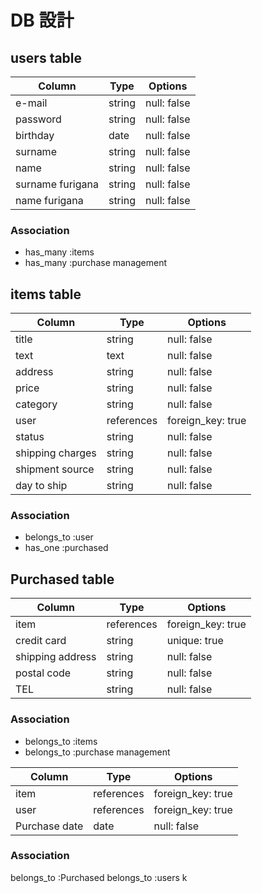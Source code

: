 
# DB 設計

## users table

| Column             | Type                | Options          |
|--------------------|---------------------|------------------|
| e-mail             | string              | null: false      |
| password           | string              | null: false      |
| birthday           | date                | null: false      |
| surname            | string              | null: false      |
| name               | string              | null: false      |
| surname furigana   | string              | null: false      |
| name furigana      | string              | null: false      |

### Association

* has_many :items
* has_many :purchase management

## items table

| Column           | Type       | Options           |
|------------------|------------|-------------------|
| title            | string     | null: false       |
| text             | text       | null: false       |
| address          | string     | null: false       |
| price            | string     | null: false       |
| category         | string     | null: false       |
| user             | references | foreign_key: true |
| status           | string     | null: false       |
| shipping charges | string     | null: false       |
| shipment source  | string     | null: false       |
| day to ship      | string     | null: false       |


### Association

- belongs_to :user
- has_one :purchased

 ## Purchased table

| Column           | Type       | Options           |
|------------------|------------|-------------------|
| item             | references | foreign_key: true |
| credit card      | string     | unique: true      |
| shipping address | string     | null: false       |
| postal code      | string     | null: false       |
| TEL              | string     | null: false       |

### Association

- belongs_to :items
- belongs_to :purchase management

| Column           | Type       | Options           |
|------------------|------------|-------------------|
| item             | references | foreign_key: true |
| user             | references | foreign_key: true |
| Purchase date    | date       | null: false       |

### Association

belongs_to :Purchased
belongs_to :users
k


